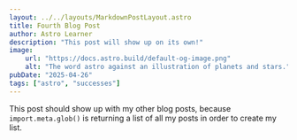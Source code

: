 ```yaml
---
layout: ../../layouts/MarkdownPostLayout.astro
title: Fourth Blog Post
author: Astro Learner
description: "This post will show up on its own!"
image:
    url: "https://docs.astro.build/default-og-image.png"
    alt: "The word astro against an illustration of planets and stars."
pubDate: "2025-04-26"
tags: ["astro", "successes"]
---
```

This post should show up with my other blog posts, because `import.meta.glob()` is returning a list of all my posts in order to create my list.